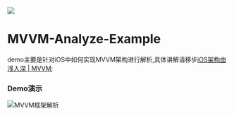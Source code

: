 ![](/ZBMVVMDemo/resources/titleImage.png)

# MVVM-Analyze-Example
demo主要是针对iOS中如何实现MVVM架构进行解析,具体讲解请移步[iOS架构由浅入深 | MVVM](https://www.jianshu.com/p/54c0db75f9fa);


### Demo演示

![MVVM框架解析](https://upload-images.jianshu.io/upload_images/1893416-d23e111c4a0fd986.gif?imageMogr2/auto-orient/strip)
